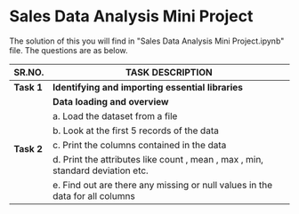 # Sales Data Analysis Mini Project

The solution of this you will find in "Sales Data Analysis Mini Project.ipynb" file. The questions are as below.

<table>
  <thead>
    <tr>
      <th> SR.NO.</th>
      <th> TASK DESCRIPTION </th>
    </tr>
  </thead>
  
  <tbody>
    <tr>
      <td><b>Task 1</td>
      <td><b> Identifying and importing essential libraries </td>
    </tr>
    <tr>
      <td rowspan=6><b>Task 2</td>
      <td><b> Data loading and overview </td>
    </tr>
    <tr>
      <td> a. Load the dataset from a file</td>
    </tr>
    <tr>
      <td> b. Look at the first 5 records of the data </td>
    </tr>
    <tr>
      <td> c. Print the columns contained in the data </td>
    </tr>
    <tr>
      <td> d. Print the attributes like count , mean , max , min, standard deviation etc. </td>
    </tr>
    <tr>
      <td> e. Find out are there any missing or null values in the data for all columns </td>
    </tr>
  </tbody>
</table>

